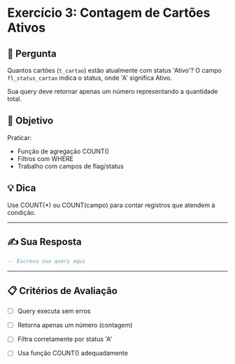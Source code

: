 # Exercício 3: Contagem de Cartões Ativos

## 📝 Pergunta

Quantos cartões (`t_cartao`) estão atualmente com status 'Ativo'? O campo `fl_status_cartao` indica o status, onde 'A' significa Ativo.

Sua query deve retornar apenas um número representando a quantidade total.

## 🎯 Objetivo

Praticar:
- Função de agregação COUNT()
- Filtros com WHERE
- Trabalho com campos de flag/status

## 💡 Dica

Use COUNT(*) ou COUNT(campo) para contar registros que atendem à condição.

---

## ✍️ Sua Resposta

```sql
-- Escreva sua query aqui


```

---

## 📋 Critérios de Avaliação

- [ ] Query executa sem erros
- [ ] Retorna apenas um número (contagem)
- [ ] Filtra corretamente por status 'A'
- [ ] Usa função COUNT() adequadamente

